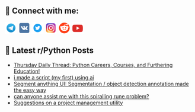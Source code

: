 ## 🔎 Connect with me:
[<img src="https://github.com/bullbesh/bullbesh/blob/main/images/Telegram.png" width="32" height="32" />](https://t.me/bullbesh)
[<img src="https://github.com/bullbesh/bullbesh/blob/main/images/VK.png" width="32" height="32" />](https://vk.com/bullbesh)
[<img src="https://github.com/bullbesh/bullbesh/blob/main/images/Twitter.png" width="32" height="32" />](https://twitter.com/bullbesh1)
[<img src="https://github.com/bullbesh/bullbesh/blob/main/images/Instagram.png" width="32" height="32" />](https://www.instagram.com/bullbesh)
[<img src="https://github.com/bullbesh/bullbesh/blob/main/images/Reddit.png" width="32" height="32" />](https://www.reddit.com/user/bullbesh)
[<img src="https://github.com/bullbesh/bullbesh/blob/main/images/YouTube.png" width="32" height="32" />](https://www.youtube.com/channel/UCtfjRs6uzgq5mfm8S06WTcg)

## 📕 Latest r/Python Posts
<!-- BLOG-POST-LIST:START -->
- [Thursday Daily Thread: Python Careers, Courses, and Furthering Education!](https://www.reddit.com/r/Python/comments/1io5ruy/thursday_daily_thread_python_careers_courses_and/)
- [i made a script &lpar;my first&rpar; using ai](https://www.reddit.com/r/Python/comments/1io3c2a/i_made_a_script_my_first_using_ai/)
- [Segment anything UI: Segmentation / object detection annotation made the easy way](https://www.reddit.com/r/Python/comments/1io2ohv/segment_anything_ui_segmentation_object_detection/)
- [can anyone assist me with this spiralling rune problem?](https://www.reddit.com/r/Python/comments/1inuh7w/can_anyone_assist_me_with_this_spiralling_rune/)
- [Suggestions on a project management utility](https://www.reddit.com/r/Python/comments/1inqh7h/suggestions_on_a_project_management_utility/)
<!-- BLOG-POST-LIST:END -->
